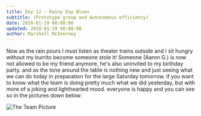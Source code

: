 ```yaml
---
title: Day 12 - Rainy Day Blues
subtitle: (Prototype group and Autonomous efficiency)
date: 2018-01-19 00:00:00
updated: 2018-01-19 00:00:00
author: Marshall McInerney
---
```


Now as the rain pours I must listen as theater trains outside and I sit hungry without my burrito become someone stole it! Someone (Aaron G.) is now not allowed to be my friend anymore, he's also uninvited to my birthday party. and as the tone around the table is nothing new and just seeing what we can do today in preparation for the large Saturday tomorrow. if you want to know what the team is doing pretty much what we did yesterday, but with more of a joking and lighthearted mood. everyone is happy and you can see so in the pictures down below:

![The Team Picture](/images/20180119/theteam.jpg)
